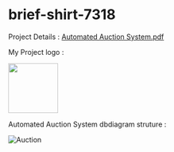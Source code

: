 # brief-shirt-7318 <br>

Project Details : [Automated Auction System.pdf](https://github.com/SakthivelMadhu/brief-shirt-7318/files/11125193/Automated.Auction.System.pdf)


My Project logo : <br>

<img width="100px" height="100px" src="https://user-images.githubusercontent.com/62326876/229209556-08fb3114-6b9e-426f-b22f-e95e16472785.gif" />

Automated Auction System dbdiagram struture : 

![Auction](https://user-images.githubusercontent.com/62326876/229303577-e2e32ee9-0ee8-4abe-b48b-f2110c6558b3.png)

